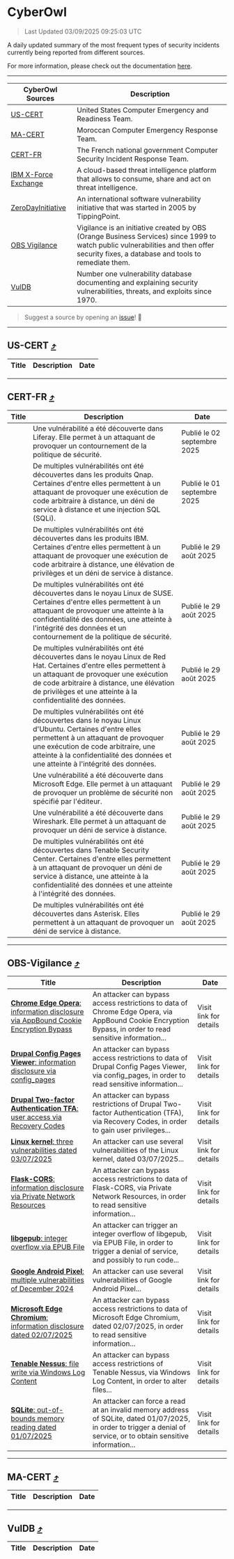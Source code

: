 
 <div id='top'></div>

# CyberOwl

 > Last Updated 03/09/2025 09:25:03 UTC
 
 A daily updated summary of the most frequent types of security incidents currently being reported from different sources.
 
 For more information, please check out the documentation [here](./docs/README.md).
 
 ---
 |CyberOwl Sources|Description|
 |---|---|
 |[US-CERT](#us-cert-arrow_heading_up)|United States Computer Emergency and Readiness Team.|
 |[MA-CERT](#ma-cert-arrow_heading_up)|Moroccan Computer Emergency Response Team.|
 |[CERT-FR](#cert-fr-arrow_heading_up)|The French national government Computer Security Incident Response Team.|
 |[IBM X-Force Exchange](#ibmcloud-arrow_heading_up)|A cloud-based threat intelligence platform that allows to consume, share and act on threat intelligence.|
 |[ZeroDayInitiative](#zerodayinitiative-arrow_heading_up)|An international software vulnerability initiative that was started in 2005 by TippingPoint.|
 |[OBS Vigilance](#obs-vigilance-arrow_heading_up)|Vigilance is an initiative created by OBS (Orange Business Services) since 1999 to watch public vulnerabilities and then offer security fixes, a database and tools to remediate them.|
 |[VulDB](#vuldb-arrow_heading_up)|Number one vulnerability database documenting and explaining security vulnerabilities, threats, and exploits since 1970.|
 
 > Suggest a source by opening an [issue](https://github.com/karimhabush/cyberowl/issues)! :raised_hands:
 ---

## US-CERT [:arrow_heading_up:](#cyberowl)

 |Title|Description|Date|
 |---|---|---|
 
 ---

## CERT-FR [:arrow_heading_up:](#cyberowl)

 |Title|Description|Date|
 |---|---|---|
 |[](https://www.cert.ssi.gouv.fr/avis/CERTFR-2025-AVI-0748/)|Une vulnérabilité a été découverte dans Liferay. Elle permet à un attaquant de provoquer un contournement de la politique de sécurité.|Publié le 02 septembre 2025|
 |[](https://www.cert.ssi.gouv.fr/avis/CERTFR-2025-AVI-0747/)|De multiples vulnérabilités ont été découvertes dans les produits Qnap. Certaines d'entre elles permettent à un attaquant de provoquer une exécution de code arbitraire à distance, un déni de service à distance et une injection SQL (SQLi).|Publié le 01 septembre 2025|
 |[](https://www.cert.ssi.gouv.fr/avis/CERTFR-2025-AVI-0746/)|De multiples vulnérabilités ont été découvertes dans les produits IBM. Certaines d'entre elles permettent à un attaquant de provoquer une exécution de code arbitraire à distance, une élévation de privilèges et un déni de service à distance.|Publié le 29 août 2025|
 |[](https://www.cert.ssi.gouv.fr/avis/CERTFR-2025-AVI-0745/)|De multiples vulnérabilités ont été découvertes dans le noyau Linux de SUSE. Certaines d'entre elles permettent à un attaquant de provoquer une atteinte à la confidentialité des données, une atteinte à l'intégrité des données et un contournement de la politique de sécurité.|Publié le 29 août 2025|
 |[](https://www.cert.ssi.gouv.fr/avis/CERTFR-2025-AVI-0744/)|De multiples vulnérabilités ont été découvertes dans le noyau Linux de Red Hat. Certaines d'entre elles permettent à un attaquant de provoquer une exécution de code arbitraire à distance, une élévation de privilèges et une atteinte à la confidentialité des données.|Publié le 29 août 2025|
 |[](https://www.cert.ssi.gouv.fr/avis/CERTFR-2025-AVI-0743/)|De multiples vulnérabilités ont été découvertes dans le noyau Linux d'Ubuntu. Certaines d'entre elles permettent à un attaquant de provoquer une exécution de code arbitraire, une atteinte à la confidentialité des données et une atteinte à l'intégrité des données.|Publié le 29 août 2025|
 |[](https://www.cert.ssi.gouv.fr/avis/CERTFR-2025-AVI-0742/)|Une vulnérabilité a été découverte dans Microsoft Edge. Elle permet à un attaquant de provoquer un problème de sécurité non spécifié par l'éditeur.|Publié le 29 août 2025|
 |[](https://www.cert.ssi.gouv.fr/avis/CERTFR-2025-AVI-0741/)|Une vulnérabilité a été découverte dans Wireshark. Elle permet à un attaquant de provoquer un déni de service à distance.|Publié le 29 août 2025|
 |[](https://www.cert.ssi.gouv.fr/avis/CERTFR-2025-AVI-0740/)|De multiples vulnérabilités ont été découvertes dans Tenable Security Center. Certaines d'entre elles permettent à un attaquant de provoquer un déni de service à distance, une atteinte à la confidentialité des données et une atteinte à l'intégrité des données.|Publié le 29 août 2025|
 |[](https://www.cert.ssi.gouv.fr/avis/CERTFR-2025-AVI-0739/)|De multiples vulnérabilités ont été découvertes dans Asterisk. Elles permettent à un attaquant de provoquer un déni de service à distance.|Publié le 29 août 2025|
 
 ---

## OBS-Vigilance [:arrow_heading_up:](#cyberowl)

 |Title|Description|Date|
 |---|---|---|
 |[<a href="https://vigilance.fr/vulnerability/Chrome-Edge-Opera-information-disclosure-via-AppBound-Cookie-Encryption-Bypass-47591" class="noirorange"><b>Chrome  Edge  Opera</b>: information disclosure via AppBound Cookie Encryption Bypass</a>](https://vigilance.fr/vulnerability/Chrome-Edge-Opera-information-disclosure-via-AppBound-Cookie-Encryption-Bypass-47591)|An attacker can bypass access restrictions to data of Chrome  Edge  Opera, via AppBound Cookie Encryption Bypass, in order to read sensitive information...|Visit link for details|
 |[<a href="https://vigilance.fr/vulnerability/Drupal-Config-Pages-Viewer-information-disclosure-via-config-pages-47589" class="noirorange"><b>Drupal Config Pages Viewer</b>: information disclosure via config_pages</a>](https://vigilance.fr/vulnerability/Drupal-Config-Pages-Viewer-information-disclosure-via-config-pages-47589)|An attacker can bypass access restrictions to data of Drupal Config Pages Viewer, via config_pages, in order to read sensitive information...|Visit link for details|
 |[<a href="https://vigilance.fr/vulnerability/Drupal-Two-factor-Authentication-TFA-user-access-via-Recovery-Codes-47588" class="noirorange"><b>Drupal Two-factor Authentication TFA</b>: user access via Recovery Codes</a>](https://vigilance.fr/vulnerability/Drupal-Two-factor-Authentication-TFA-user-access-via-Recovery-Codes-47588)|An attacker can bypass restrictions of Drupal Two-factor Authentication (TFA), via Recovery Codes, in order to gain user privileges...|Visit link for details|
 |[<a href="https://vigilance.fr/vulnerability/Linux-kernel-three-vulnerabilities-dated-03-07-2025-47587" class="noirorange"><b>Linux kernel</b>: three vulnerabilities dated 03/07/2025</a>](https://vigilance.fr/vulnerability/Linux-kernel-three-vulnerabilities-dated-03-07-2025-47587)|An attacker can use several vulnerabilities of the Linux kernel, dated 03/07/2025...|Visit link for details|
 |[<a href="https://vigilance.fr/vulnerability/Flask-CORS-information-disclosure-via-Private-Network-Resources-47586" class="noirorange"><b>Flask-CORS</b>: information disclosure via Private Network Resources</a>](https://vigilance.fr/vulnerability/Flask-CORS-information-disclosure-via-Private-Network-Resources-47586)|An attacker can bypass access restrictions to data of Flask-CORS, via Private Network Resources, in order to read sensitive information...|Visit link for details|
 |[<a href="https://vigilance.fr/vulnerability/libgepub-integer-overflow-via-EPUB-File-47584" class="noirorange"><b>libgepub</b>: integer overflow via EPUB File</a>](https://vigilance.fr/vulnerability/libgepub-integer-overflow-via-EPUB-File-47584)|An attacker can trigger an integer overflow of libgepub, via EPUB File, in order to trigger a denial of service, and possibly to run code...|Visit link for details|
 |[<a href="https://vigilance.fr/vulnerability/Google-Android-Pixel-multiple-vulnerabilities-of-December-2024-45796" class="noirorange"><b>Google Android  Pixel</b>: multiple vulnerabilities of December 2024</a>](https://vigilance.fr/vulnerability/Google-Android-Pixel-multiple-vulnerabilities-of-December-2024-45796)|An attacker can use several vulnerabilities of Google Android  Pixel...|Visit link for details|
 |[<a href="https://vigilance.fr/vulnerability/Microsoft-Edge-Chromium-information-disclosure-dated-02-07-2025-47582" class="noirorange"><b>Microsoft Edge Chromium</b>: information disclosure dated 02/07/2025</a>](https://vigilance.fr/vulnerability/Microsoft-Edge-Chromium-information-disclosure-dated-02-07-2025-47582)|An attacker can bypass access restrictions to data of Microsoft Edge Chromium, dated 02/07/2025, in order to read sensitive information...|Visit link for details|
 |[<a href="https://vigilance.fr/vulnerability/Tenable-Nessus-file-write-via-Windows-Log-Content-47580" class="noirorange"><b>Tenable Nessus</b>: file write via Windows Log Content</a>](https://vigilance.fr/vulnerability/Tenable-Nessus-file-write-via-Windows-Log-Content-47580)|An attacker can bypass access restrictions of Tenable Nessus, via Windows Log Content, in order to alter files...|Visit link for details|
 |[<a href="https://vigilance.fr/vulnerability/SQLite-out-of-bounds-memory-reading-dated-01-07-2025-47578" class="noirorange"><b>SQLite</b>: out-of-bounds memory reading dated 01/07/2025</a>](https://vigilance.fr/vulnerability/SQLite-out-of-bounds-memory-reading-dated-01-07-2025-47578)|An attacker can force a read at an invalid memory address of SQLite, dated 01/07/2025, in order to trigger a denial of service, or to obtain sensitive information...|Visit link for details|
 
 ---

## MA-CERT [:arrow_heading_up:](#cyberowl)

 |Title|Description|Date|
 |---|---|---|
 
 ---

## VulDB [:arrow_heading_up:](#cyberowl)

 |Title|Description|Date|
 |---|---|---|
 